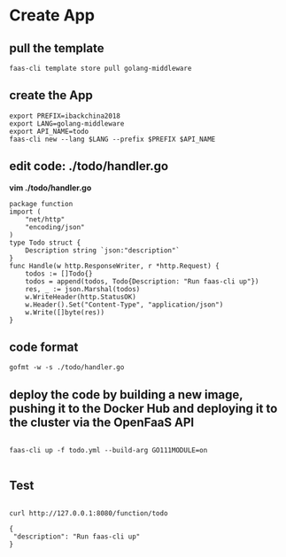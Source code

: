 


#  Create App


##  pull the template
```
faas-cli template store pull golang-middleware
```


##  create the App
```
export PREFIX=ibackchina2018
export LANG=golang-middleware
export API_NAME=todo
faas-cli new --lang $LANG --prefix $PREFIX $API_NAME
```


##  edit code: ./todo/handler.go
**vim  ./todo/handler.go**


```
package function
import (
    "net/http"
    "encoding/json"
)
type Todo struct {
    Description string `json:"description"`
}
func Handle(w http.ResponseWriter, r *http.Request) {
    todos := []Todo{}
    todos = append(todos, Todo{Description: "Run faas-cli up"})
    res, _ := json.Marshal(todos)
    w.WriteHeader(http.StatusOK)
    w.Header().Set("Content-Type", "application/json")
    w.Write([]byte(res))
}
```

##  **code format**

```
gofmt -w -s ./todo/handler.go
```

##   deploy the code by building a new image, pushing it to the Docker Hub and deploying it to the cluster via the OpenFaaS API     


```

faas-cli up -f todo.yml --build-arg GO111MODULE=on


```



##   Test

```

curl http://127.0.0.1:8080/function/todo

{
 "description": "Run faas-cli up"
}


```

